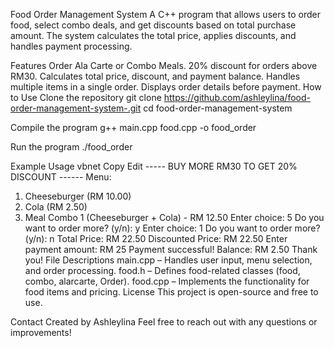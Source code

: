 Food Order Management System
A C++ program that allows users to order food, select combo deals, and get discounts based on total purchase amount. The system calculates the total price, applies discounts, and handles payment processing.

Features
Order Ala Carte or Combo Meals.
20% discount for orders above RM30.
Calculates total price, discount, and payment balance.
Handles multiple items in a single order.
Displays order details before payment.
How to Use
Clone the repository
git clone https://github.com/ashleylina/food-order-management-system-.git
cd food-order-management-system

Compile the program
g++ main.cpp food.cpp -o food_order

Run the program
./food_order

Example Usage
vbnet
Copy
Edit
----- BUY MORE RM30 TO GET 20% DISCOUNT ------
Menu:
1. Cheeseburger (RM 10.00)
2. Cola (RM 2.50)
5. Meal Combo 1 (Cheeseburger + Cola) - RM 12.50
Enter choice: 5
Do you want to order more? (y/n): y
Enter choice: 1
Do you want to order more? (y/n): n
Total Price: RM 22.50
Discounted Price: RM 22.50
Enter payment amount: RM 25
Payment successful! Balance: RM 2.50
Thank you!
File Descriptions
main.cpp – Handles user input, menu selection, and order processing.
food.h – Defines food-related classes (food, combo, alarcarte, Order).
food.cpp – Implements the functionality for food items and pricing.
License
This project is open-source and free to use.

Contact
Created by Ashleylina
Feel free to reach out with any questions or improvements!

